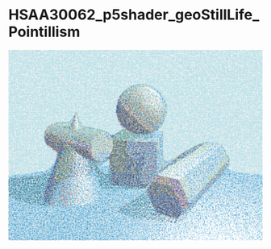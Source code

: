 # HSAA30062_p5shader_geoStillLife_Pointillism

![image](https://github.com/yunchen-lee/HSAA30062_p5shader_geoStillLife_Pointillism/blob/main/pic/2022_1222_geoStillLife_print_v.png)
